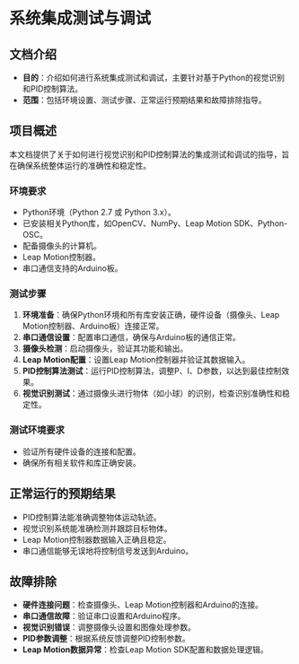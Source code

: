 # 系统集成测试与调试

## 文档介绍
- **目的**：介绍如何进行系统集成测试和调试，主要针对基于Python的视觉识别和PID控制算法。
- **范围**：包括环境设置、测试步骤、正常运行预期结果和故障排除指导。

## 项目概述
本文档提供了关于如何进行视觉识别和PID控制算法的集成测试和调试的指导，旨在确保系统整体运行的准确性和稳定性。

### 环境要求
- Python环境（Python 2.7 或 Python 3.x）。
- 已安装相关Python库，如OpenCV、NumPy、Leap Motion SDK、Python-OSC。
- 配备摄像头的计算机。
- Leap Motion控制器。
- 串口通信支持的Arduino板。

### 测试步骤
1. **环境准备**：确保Python环境和所有库安装正确，硬件设备（摄像头、Leap Motion控制器、Arduino板）连接正常。
2. **串口通信设置**：配置串口通信，确保与Arduino板的通信正常。
3. **摄像头检测**：启动摄像头，验证其功能和输出。
4. **Leap Motion配置**：设置Leap Motion控制器并验证其数据输入。
5. **PID控制算法测试**：运行PID控制算法，调整P、I、D参数，以达到最佳控制效果。
6. **视觉识别测试**：通过摄像头进行物体（如小球）的识别，检查识别准确性和稳定性。

### 测试环境要求
- 验证所有硬件设备的连接和配置。
- 确保所有相关软件和库正确安装。

## 正常运行的预期结果
- PID控制算法能准确调整物体运动轨迹。
- 视觉识别系统能准确检测并跟踪目标物体。
- Leap Motion控制器数据输入正确且稳定。
- 串口通信能够无误地将控制信号发送到Arduino。

## 故障排除
- **硬件连接问题**：检查摄像头、Leap Motion控制器和Arduino的连接。
- **串口通信故障**：验证串口设置和Arduino程序。
- **视觉识别错误**：调整摄像头设置和图像处理参数。
- **PID参数调整**：根据系统反馈调整PID控制参数。
- **Leap Motion数据异常**：检查Leap Motion SDK配置和数据处理逻辑。

